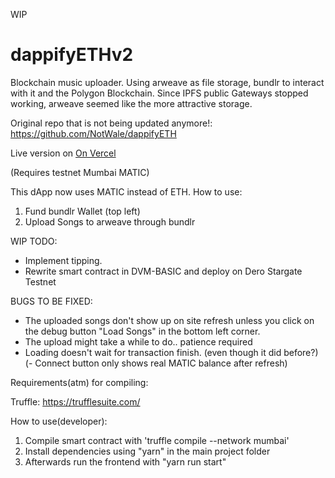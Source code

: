 WIP

# dappifyETHv2
Blockchain music uploader. Using arweave as file storage, bundlr to interact with it and the Polygon Blockchain.
Since IPFS public Gateways stopped working, arweave seemed like the more attractive storage.

Original repo that is not being updated anymore!: https://github.com/NotWale/dappifyETH

Live version on [On Vercel](https://dappify-v2-testnet.vercel.app/)

(Requires testnet Mumbai MATIC)

This dApp now uses MATIC instead of ETH.
How to use:
1. Fund bundlr Wallet (top left)
2. Upload Songs to arweave through bundlr

WIP TODO:
- Implement tipping.
- Rewrite smart contract in DVM-BASIC and deploy on Dero Stargate Testnet

BUGS TO BE FIXED:
- The uploaded songs don't show up on site refresh unless you click on the debug button "Load Songs" in the bottom left corner.
- The upload might take a while to do.. patience required
- Loading doesn't wait for transaction finish. (even though it did before?)
(- Connect button only shows real MATIC balance after refresh)

Requirements(atm) for compiling:

Truffle: https://trufflesuite.com/

How to use(developer):

1. Compile smart contract with 'truffle compile --network mumbai'
2. Install dependencies using "yarn" in the main project folder
3. Afterwards run the frontend with "yarn run start"

